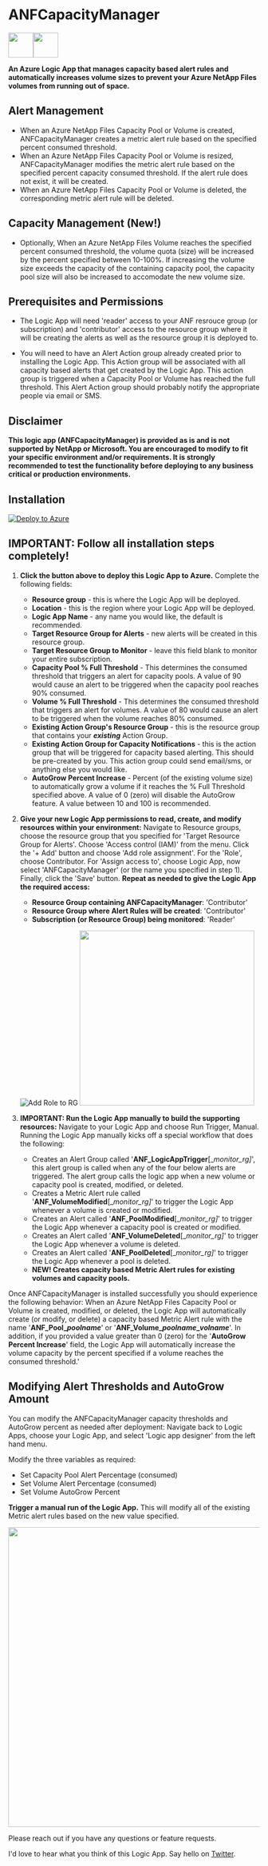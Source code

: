 
# ANFCapacityManager

<img src="./img/anficon.png" align="left" alt="" height="50" style="margin: 0 0 0 0; " />
<img src="./img/10201-icon-service-Logic-Apps.svg" alt="" height="50" style="margin: 0 0 0 0; " /> 

**An Azure Logic App that manages capacity based alert rules and automatically increases volume sizes to prevent your Azure NetApp Files volumes from running out of space.**

## Alert Management

* When an Azure NetApp Files Capacity Pool or Volume is created, ANFCapacityManager creates a metric alert rule based on the specified percent consumed threshold.
* When an Azure NetApp Files Capacity Pool or Volume is resized, ANFCapacityManager modifies the metric alert rule based on the specified percent capacity consumed threshold. If the alert rule does not exist, it will be created.
* When an Azure NetApp Files Capacity Pool or Volume is deleted, the corresponding metric alert rule will be deleted.

## Capacity Management (New!)

* Optionally, When an Azure NetApp Files Volume reaches the specified percent consumed threshold, the volume quota (size) will be increased by the percent specified between 10-100%. If increasing the volume size exceeds the capacity of the containing capacity pool, the capacity pool size will also be increased to accomodate the new volume size.

## Prerequisites and Permissions

* The Logic App will need 'reader' access to your ANF resrouce group (or subscription) and 'contributor' access to the resource group where it will be creating the alerts as well as the resource group it is deployed to.

* You will need to have an Alert Action group already created prior to installing the Logic App. This Action group will be associated with all capacity based alerts that get created by the Logic App. This action group is triggered when a Capacity Pool or Volume has reached the full threshold. This Alert Action group should probably notify the appropriate people via email or SMS.

## **Disclaimer**

**This logic app (ANFCapacityManager) is provided as is and is not supported by NetApp or Microsoft. You are encouraged to modify to fit your specific environment and/or requirements. It is strongly recommended to test the functionality before deploying to any business critical or production environments.**

## Installation

[![Deploy to Azure](https://aka.ms/deploytoazurebutton)](https://portal.azure.com/#create/Microsoft.Template/uri/https%3A%2F%2Fraw.githubusercontent.com%2FANFTechTeam%2FANFAutoAlerts%2Fmaster%2Fanfautoalerts.json)

## **IMPORTANT: Follow all installation steps completely!**  

1. **Click the button above to deploy this Logic App to Azure.** Complete the following fields:

   * **Resource group** - this is where the Logic App will be deployed.
   * **Location** - this is the region where your Logic App will be deployed.
   * **Logic App Name** - any name you would like, the default is recommended.
   * **Target Resource Group for Alerts** - new alerts will be created in this resource group.
   * **Target Resource Group to Monitor** - leave this field blank to monitor your entire subscription.
   * **Capacity Pool % Full Threshold** - This determines the consumed threshold that triggers an alert for capacity pools. A value of 90 would cause an alert to be triggered when the capacity pool reaches 90% consumed.
   * **Volume % Full Threshold** - This determines the consumed threshold that triggers an alert for volumes. A value of 80 would cause an alert to be triggered when the volume reaches 80% consumed.
   * **Existing Action Group's Resource Group** - this is the resource group that contains your **_existing_** Action Group.
   * **Existing Action Group for Capacity Notifications** - this is the action group that will be triggered for capacity based alerting. This should be pre-created by you. This action group could send email/sms, or anything else you would like.
   * **AutoGrow Percent Increase** - Percent (of the existing volume size) to automatically grow a volume if it reaches the % Full Threshold specified above. A value of 0 (zero) will disable the AutoGrow feature. A value between 10 and 100 is recommended.

2. **Give your new Logic App permissions to read, create, and modify resources within your environment:** Navigate to Resource groups, choose the resource group that you specified for 'Target Resource Group for Alerts'. Choose 'Access control (IAM)' from the menu. Click the '+ Add' button and choose 'Add role assignment'. For the 'Role', choose Contributor. For 'Assign access to', choose Logic App, now select 'ANFCapacityManager' (or the name you specified in step 1). Finally, click the 'Save' button. **Repeat as needed to give the Logic App the required access:**
   * **Resource Group containing ANFCapacityManager**: 'Contributor'
   * **Resource Group where Alert Rules will be created**: 'Contributor'
   * **Subscription (or Resource Group) being monitored**: 'Reader'

   ![Add Role to RG](./img/addrole.png)
   <img src="./img/chooselogicapp.png" alt="" height="350" style="margin: 0 0 0 0; " />

3. **IMPORTANT: Run the Logic App manually to build the supporting resources:** Navigate to your Logic App and choose Run Trigger, Manual. Running the Logic App manually kicks off a special workflow that does the following:
   * Creates an Alert Group called '**ANF_LogicAppTrigger**\[_*monitor_rg]*', this alert group is called when any of the four below alerts are triggered. The alert group calls the logic app when a new volume or capacity pool is created, modified, or deleted.
   * Creates a Metric Alert rule called '**ANF_VolumeModified**\[_*monitor_rg]*' to trigger the Logic App whenever a volume is created or modified.
   * Creates an Alert called '**ANF_PoolModified**\[_*monitor_rg]*' to trigger the Logic App whenever a capacity pool is created or modified.
   * Creates an Alert called '**ANF_VolumeDeleted**\[_*monitor_rg]*' to trigger the Logic App whenever a volume is deleted.
   * Creates an Alert called '**ANF_PoolDeleted**\[_*monitor_rg]*' to trigger the Logic App whenever a pool is deleted.
   * **NEW! Creates capacity based Metric Alert rules for existing volumes and capacity pools.**
  
Once ANFCapacityManager is installed successfully you should experience the following behavior: When an Azure NetApp Files Capacity Pool or Volume is created, modified, or deleted, the Logic App will automatically create (or modify, or delete) a capacity based Metric Alert rule with the name '**ANF\_Pool\_*poolname***' or '**ANF\_Volume\_*poolname*_*volname***'. In addition, if you provided a value greater than 0 (zero) for the '**AutoGrow Percent Increase**' field, the Logic App will automatically increase the volume capacity by the percent specified if a volume reaches the consumed threshold.'

## Modifying Alert Thresholds and AutoGrow Amount

You can modify the ANFCapacityManager capacity thresholds and AutoGrow percent as needed after deployment: Navigate back to Logic Apps, choose your Logic App, and select 'Logic app designer' from the left hand menu.

Modify the three variables as required:

* Set Capacity Pool Alert Percentage (consumed)
* Set Volume Alert Percentage (consumed)
* Set Volume AutoGrow Percent

**Trigger a manual run of the Logic App.** This will modify all of the existing Metric alert rules based on the new value specified.

<img src="./img/modifythresholds.png" alt="" height="600" style="margin: 0 0 0 0; " />

Please reach out if you have any questions or feature requests.

I'd love to hear what you think of this Logic App. Say hello on [Twitter](https://twitter.com/seanluce).
